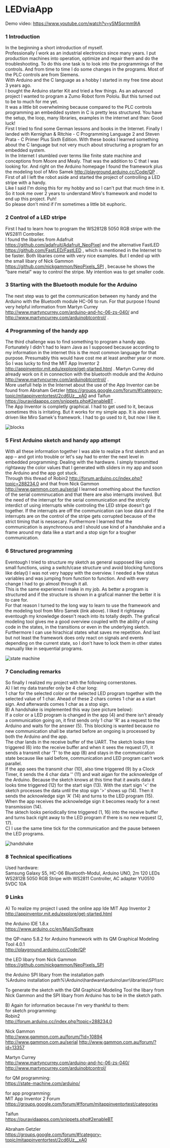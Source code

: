 # LEDviaApp

Demo video: https://www.youtube.com/watch?v=ySMSormm9lA

### 1  Introduction  
In the beginning a short introduction of myself.  
Professionally I work as an industrial electronics since many years. I put production machines into operation, optimize and repair them and do the troubleshooting. To do this one task is to look into the programmings of the controls. And from time to time I do some changes in the programs. Most of the PLC controls are from Siemens.  
With Arduino and the C language as a hobby I started in my free time about 3 years ago.  
I bought the Arduino starter Kit and tried a few things. As an advanced project I wanted to program a Zumo Robot form Pololu. But this turned out to be to much for me yet.  
It was a little bit overwhelming because compared to the PLC controls programming an embedded system in C is pretty less structured. You have the setup, the loop, many libraries, examples in the internet and than: Good luck!  
First I tried to find some German lessons and books in the Internet. Finally I landed with Kernighan & Ritchie - C Programming Language 2 and Steven Prata - C Primer Plus Sixth Edition. With these books I learned something about the C language but not very much about structuring a program for an embedded system.  
In the Internet I stumbled over terms like finite state machine and conceptions from Moore and Mealy. That was the addition to C that I was looking for. And right on the Arduino homepage I found the framework plus the modeling tool of Miro Samek http://playground.arduino.cc/Code/QP .
First of all I left the robot aside and started the project of controlling a LED stripe with a handy.  
Like I said I'm doing this for my hobby and so I can't put that much time in it. So it took me over 2 years to understand Miro's framework and model to end up this project. Puh!  
So please don't mind if I'm sometimes a little bit euphoric.  

### 2  Control of a LED stripe  
First I had to learn how to program the WS2812B 5050 RGB stripe with the WS2811 Controller.  
I found the libaries from Adafruit https://github.com/adafruit/Adafruit_NeoPixel and the alternative FastLED https://github.com/FastLED/FastLED , which is mentioned in the Internet to be faster. Both libaries come with very nice examples. But I ended up with the small libary of Nick Gammon https://github.com/nickgammon/NeoPixels_SPI , because he shows the "bare metal" way to control the stripe. My intention was to get smaller code.  

### 3  Starting with the Bluetooth module for the Arduino  
The next step was to get the communication between my handy and the Arduino with the Bluetooth module HC-06 to run. For that purpose I found very helpful information from Martyn Currey http://www.martyncurrey.com/arduino-and-hc-06-zs-040/ and http://www.martyncurrey.com/arduinobtcontrol/ .  

### 4  Programming of the handy app  
The third challenge was to find something to program a handy app.  
Fortunately I didn't had to learn Java as I supposed because according to my information in the internet this is the most common language for that purpose. Presumably this would have cost me at least another year or more.  
So I was lucky to find the MIT App Inventor 2 http://appinventor.mit.edu/explore/get-started.html . Martyn Currey did already work on it in connection with the bluetooth module and the Arduino http://www.martyncurrey.com/arduinobtcontrol/ .  
More usefull help in the Internet about the use of the App Inventor can be found from Abraham Getzler https://groups.google.com/forum/#!category-topic/mitappinventortest/2cd6Uz__xA0  and Taifun  https://puravidaapps.com/snippets.php#2enableBT .  
The App Inventor is completly graphical. I had to get used to it, becaus sometimes this is irritating. But it works for my simple app. It is also event driven like Miro Samek's framework. I had to go used to it, but now I like it.  

![blocks](doc/blocks.png)

### 5  First Arduino sketch and handy app attempt  
With all these information together I was able to realize a first sketch and an app – and got into trouble or let's say had to enter the next level in embedded programming: Dealing with the hardware. I simply transmitted rightaway the color values that I generated with sliders in my app and soon the Arduino and the app got stuck.  
Through this thread of Robin2 http://forum.arduino.cc/index.php?topic=288234.0 and that from Nick Gammon http://www.gammon.com.au/serial I learned something about the function of the serial comminucation and that there are also interrupts involved. But the need of the interrupt for the serial communication and the strictly interdict of using interrupts while controling the LED stripe doesn't go together. If the interrupts are off the communication can lose data and if the interrupts are on the control of the stripe gets corrupted because of the strict timing that is nessecary. Furthermore I learned that the communication is asynchronous and I should use kind of a handshake and a frame around my data like a start and a stop sign for a tougher communication.  

### 6  Structured programming  
Eventough I tried to structure my sketch as general supposed like using small functions, using a switch/case structure und avoid blocking functions like delay() I was not very happy with the overview. I needed a few status variables and was jumping from function to function. And with every change I had to go almost through it all.  
This is the same experience I make in my job. As better a program is structured and if the structure is shown in a grafical manner the better it is to care for.  
For that reason I turned to the long way to learn to use the framework and the modeling tool from Miro Samek (link above). I liked it rightaway eventough my knowledge doesn't reach into its totally depth. The grafical modeling tool gives me a good overview coupled with the ability of  using code in the states, in the transitions or even in the underlying sketch. Furthermore I can use hirachical states what saves me repetition. And last but not least the framework does only react on signals and events depending on the current state, so I don't have to lock them in other states manually like in sequential programs.  

![state machine](doc/SMofLEDviaApp.png)

### 7  Concluding remarks  
So finally I realized my project with the following cornerstones.  
A) I let my data transfer only be 4 char long:  
1 char for the selected color or the selected LED program together with the selected value of  1 char. Ahead of these 2 chars comes 1 char as a start sign. And afterwards comes 1 char as a stop sign.  
B) A handshake is implemented this way (see picture below):  
If a color or a LED program is changed in the app (4) and there isn't already a communication going on, it first sends only 1 char 'R' as a request to the Arduino and waits for the answer (5). This blocking is wanted because no new communication shall be started before an ongoing is processed by both the Arduino and the app.  
The char lands in the receive buffer of the UART. The sketch looks time triggered (6) into the receive buffer and when it sees the request (7), it sends a transmit char 'T' to the app (8) and stays in the communication state because like said before, communication and LED program can't work parallel.  
If the app sees the transmit char (10), also time triggered (9) by a Clock Timer, it sends the 4 char data '<XY>' (11) and wait aigan for the acknowledge of the Arduino. Because the sketch knows at this time that it awaits data it looks time triggered (12) for the start sign (13).
With the start sign '<' the sketch processes the data until the stop sign '>' shows up (14). Then it sends the acknowledge sign 'A' (14) and turns to the LED program (15).  
When the app receives the acknowledge sign it becomes ready for a next transmission (14).  
The sktech looks periodically time triggered (1, 16) into the receive buffer and turns back right away to the LED program if there is no new request (2, 17).  
C) I use the same time tick for the communication and the pause between the LED programs.  

![handshake](doc/handshake.png)  

### 8  Technical specifications  
Used hardware:  
Samsung Galaxy S5, HC-06 Bluetooth-Modul, Arduino UNO, 2m 120 LEDs WS2812B 5050 RGB Stripe with WS2811 Controller, AC adapter YU0510 5VDC 10A

### 9  Links  
A) To realize my project I used:
the online app Ide MIT App Inventor 2  
http://appinventor.mit.edu/explore/get-started.html

the Arduino IDE 1.8.x  
https://www.arduino.cc/en/Main/Software  

the QP-nano 5.8.2 for Arduino framework with its QM Graphical Modeling Tool 4.0.1  
http://playground.arduino.cc/Code/QP  

the LED libary from Nick Gammon  
https://github.com/nickgammon/NeoPixels_SPI  

the Arduino SPI libary from the installation path  
%Arduino installation path%\Arduino\hardware\arduino\avr\libraries\SPI\src  

To generate the sketch with the  QM Graphical Modeling Tool the libary from Nick Gammon and the SPI libary from Arduino has to be in the sketch path.  

B) Again for information because I'm very thankful to them:  
for sketch programming:  
Robin2  
	http://forum.arduino.cc/index.php?topic=288234.0

Nick Gammon  
	http://www.gammon.com.au/forum/?id=10894
	http://www.gammon.com.au/serial
	http://www.gammon.com.au/forum/?id=13357

Martyn Currey  
	http://www.martyncurrey.com/arduino-and-hc-06-zs-040/
	http://www.martyncurrey.com/arduinobtcontrol/

for QM programming:  
	https://state-machine.com/arduino/

for app programming:  
MIT App Inventor 2 Forum  
	https://groups.google.com/forum/#!forum/mitappinventortest/categories

Taifun  
	https://puravidaapps.com/snippets.php#2enableBT

Abraham Getzler  
	https://groups.google.com/forum/#!category-topic/mitappinventortest/2cd6Uz__xA0
